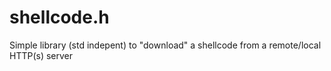 # shellcode.h
Simple library (std indepent) to "download" a shellcode from a remote/local HTTP(s) server
